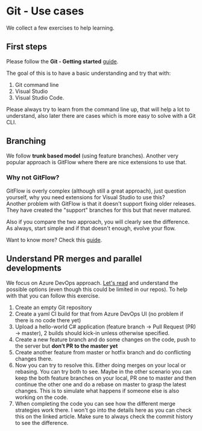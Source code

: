 # Git - Use cases

We collect a few exercises to help learning.

## First steps

Please follow the **Git - Getting started** [guide][gitgettingstarted].

The goal of this is to have a basic understanding and try that with:

1. Git command line
2. Visual Studio
3. Visual Studio Code.

Please always try to learn from the command line up, that will help a lot to understand, also later there are cases which is more easy to solve with a Git CLI.

## Branching

We follow **trunk based model** (using feature branches). Another very popular approach is GitFlow where there are nice extensions to use that.

### Why not GitFlow?

GitFlow is overly complex (although still a great approach), just question yourself, why you need extensions for Visual Studio to use this?  
Another problem with GitFlow is that it doesn't support fixing older releases. They have created the "support" branches for this but that never matured.

Also if you compare the two approach, you will clearly see the difference. As always, start simple and if that doesn't enough, evolve your flow.

Want to know more? Check this [guide][gitflow].

## Understand PR merges and parallel developments

We focus on Azure DevOps approach. [Let's read][prwithrebase] and understand the possible options (even though this could be limited in our repos). To help with that you can follow this exercise.

1. Create an empty Git repository
2. Create a yaml CI build for that from Azure DevOps UI (no problem if there is no code there yet)
3. Upload a hello-world C# application (feature branch -> Pull Request (PR) -> master), 2 builds should kick-in unless otherwise specified.
4. Create a new feature branch and do some changes on the code, push to the server but **don’t PR to the master yet**
5. Create another feature from master or hotfix branch and do conflicting changes there.
6. Now you can try to resolve this. Either doing merges on your local or rebasing. You can try both to see. Maybe in the other scenario you can keep the both feature branches on your local, PR one to master and then continue the other one and do a rebase on master to grasp the latest changes. This is to simulate what happens if someone else is also working on the code.
7. When completing the code you can see how the different merge strategies work there. I won't go into the details here as you can check this on the linked article. Make sure to always check the commit history to see the difference.

[gitgettingstarted]: git-getting-started.md
[gitflow]: https://www.toptal.com/software/trunk-based-development-git-flow
[prwithrebase]: https://devblogs.microsoft.com/devops/pull-requests-with-rebase/
